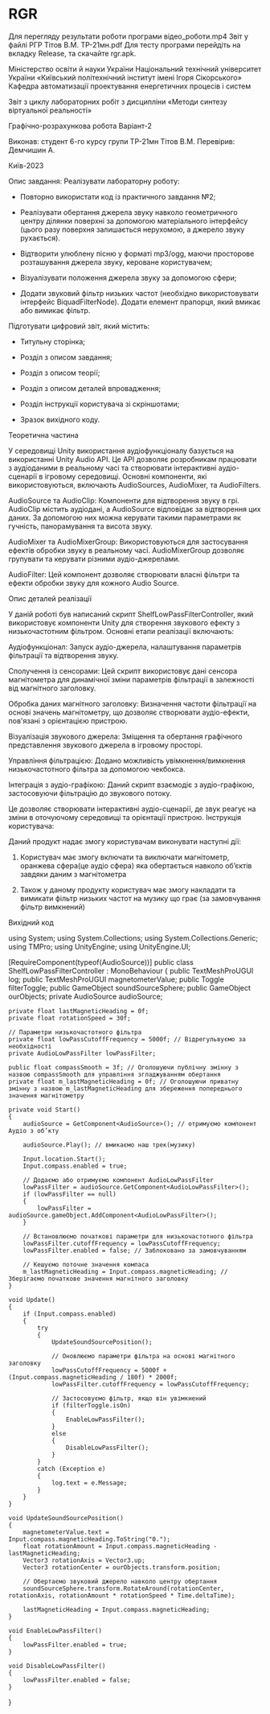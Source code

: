 # RGR

Для перегляду результати роботи програми відео_роботи.mp4
Звіт у файлі РГР Тітов В.М. ТР-21мн.pdf
Для тесту програми перейдіть на вкладку Release, та скачайте rgr.apk.


Міністерство освіти й науки України Національний технічний університет України «Київський політехнічний інститут імені Ігоря Сікорського» Кафедра автоматизації проектування енергетичних
процесів і систем




Звіт
з циклу лабораторних робіт з дисципліни
«Методи синтезу віртуальної реальності»



Графічно-розрахункова робота Варіант-2








Виконав:
студент 6-го курсу групи ТР-21мн 
 Тітов В.М.
Перевірив: Демчишин А.






Київ-2023
 
Опис завдання:
Реалізувати лабораторну роботу:


-	Повторно використати код із практичного завдання №2;


-	Реалізувати обертання джерела звуку навколо геометричного центру ділянки поверхні за допомогою матеріального інтерфейсу (цього разу поверхня залишається нерухомою, а джерело звуку рухається).

-	Відтворити улюблену пісню у форматі mp3/ogg, маючи просторове розташування джерела звуку, кероване користувачем;

-	Візуалізувати положення джерела звуку за допомогою сфери;


-	Додати звуковий фільтр низьких частот (необхідно використовувати інтерфейс BiquadFilterNode). Додати елемент прапорця, який вмикає або вимикає фільтр.


Підготувати цифровий звіт, який містить:
-	Титульну сторінка;

-	Розділ з описом завдання;

-	Розділ з описом теорії;

-	Розділ з описом деталей впровадження;

-	Розділ інструкції користувача зі скріншотами;

-	Зразок вихідного коду.
 
Теоретична частина


У середовищі Unity використання аудіофункціоналу базується на використанні Unity Audio API. Це API дозволяє розробникам працювати з аудіоданими в реальному часі та створювати інтерактивні аудіо-сценарії в ігровому середовищі. Основні компоненти, які використовуються, включають AudioSources, AudioMixer, та AudioFilters.

AudioSource та AudioClip: Компоненти для відтворення звуку в грі. AudioClip містить аудіодані, а AudioSource відповідає за відтворення цих даних. За допомогою них можна керувати такими параметрами як гучність, панорамування та висота звуку.

AudioMixer та AudioMixerGroup: Використовуються для застосування ефектів обробки звуку в реальному часі. AudioMixerGroup дозволяє групувати та керувати різними аудіо-джерелами.

AudioFilter: Цей компонент дозволяє створювати власні фільтри та ефекти обробки звуку для кожного Audio Source.













Опис деталей реалізації

У даній роботі був написаний скрипт ShelfLowPassFilterController, який використовує компоненти Unity для створення звукового ефекту з низькочастотним фільтром. Основні етапи реалізації включають:

Аудіофункціонал: Запуск аудіо-джерела, налаштування параметрів фільтрації та відтворення звуку.

Сполучення із сенсорами: Цей скрипт використовує дані сенсора магнітометра для динамічної зміни параметрів фільтрації в залежності від магнітного заголовку.

Обробка даних магнітного заголовку: Визначення частоти фільтрації на основі значень магнітометру, що дозволяє створювати аудіо-ефекти, пов'язані з орієнтацією пристрою.

Візуалізація звукового джерела: Зміщення та обертання графічного представлення звукового джерела в ігровому просторі.

Управління фільтрацією: Додано можливість увімкнення/вимкнення низькочастотного фільтра за допомогою чекбокса.

Інтеграція з аудіо-графікою: Даний скрипт взаємодіє з аудіо-графікою, застосовуючи фільтрацію до звукового потоку.

Це дозволяє створювати інтерактивні аудіо-сценарії, де звук реагує на зміни в оточуючому середовищі та орієнтації пристрою. 
Інструкція користувача:

Даний продукт надає змогу користувачам виконувати наступні
дії:
1.	Користувач має змогу включати та виключати магнітометр, оранжева сфера(це аудіо сфера) яка обертається навколо об’єктів завдяки даним з магнітометра




























2.	Також у даному продукту користувач має змогу накладати та вимикати фільтр низьких частот на музику що грає (за замовчування фільтр вимкнений)

 
Вихідний код

using System;
using System.Collections;
using System.Collections.Generic;
using TMPro;
using UnityEngine;
using UnityEngine.UI;

[RequireComponent(typeof(AudioSource))]
public class ShelfLowPassFilterController : MonoBehaviour
{
    public TextMeshProUGUI log;
    public TextMeshProUGUI magnetometerValue;
    public Toggle filterToggle;
    public GameObject soundSourceSphere;
    public GameObject ourObjects;
    private AudioSource audioSource;

    private float lastMagneticHeading = 0f;
    private float rotationSpeed = 30f;

    // Параметри низькочастотного фільтра
    private float lowPassCutoffFrequency = 5000f; // Відрегульвуємо за необхідності
    private AudioLowPassFilter lowPassFilter;

    public float compassSmooth = 3f; // Оголошуючи публічну змінну з назвою compassSmooth для управління згладжуванням обертання
    private float m_lastMagneticHeading = 0f; // Оголошуючи приватну змінну з назвою m_lastMagneticHeading для збереження попереднього значення магнітометру

    private void Start()
    {
        audioSource = GetComponent<AudioSource>(); // отримуємо компонент Аудіо з об’кту

        audioSource.Play(); // вмикаємо наш трек(музику)

        Input.location.Start();
        Input.compass.enabled = true;

        // Додаємо або отримуємо компонент AudioLowPassFilter
        lowPassFilter = audioSource.GetComponent<AudioLowPassFilter>();
        if (lowPassFilter == null)
        {
            lowPassFilter = audioSource.gameObject.AddComponent<AudioLowPassFilter>();
        }

        // Встановлюємо початкові параметри для низькочастотного фільтра
        lowPassFilter.cutoffFrequency = lowPassCutoffFrequency;
        lowPassFilter.enabled = false; // Заблоковано за замовчуванням

        // Кешуємо поточне значення компаса
        m_lastMagneticHeading = Input.compass.magneticHeading; // Зберігаємо початкове значення магнітного заголовку
    }

    void Update()
    {
        if (Input.compass.enabled)
        {
            try
            {
                UpdateSoundSourcePosition();

                // Оновлюємо параметри фільтра на основі магнітного заголовку
                lowPassCutoffFrequency = 5000f + (Input.compass.magneticHeading / 180f) * 2000f;
                lowPassFilter.cutoffFrequency = lowPassCutoffFrequency;

                // Застосовуємо фільтр, якщо він увімкнений
                if (filterToggle.isOn)
                {
                    EnableLowPassFilter();
                }
                else
                {
                    DisableLowPassFilter();
                }
            }
            catch (Exception e)
            {
                log.text = e.Message;
            }
        }
    }

    void UpdateSoundSourcePosition()
    {
        magnetometerValue.text = Input.compass.magneticHeading.ToString("0.");
        float rotationAmount = Input.compass.magneticHeading - lastMagneticHeading;
        Vector3 rotationAxis = Vector3.up;
        Vector3 rotationCenter = ourObjects.transform.position;

        // Обертаємо звуковий джерело навколо центру обертання
        soundSourceSphere.transform.RotateAround(rotationCenter, rotationAxis, rotationAmount * rotationSpeed * Time.deltaTime);

        lastMagneticHeading = Input.compass.magneticHeading;
    }

    void EnableLowPassFilter()
    {
        lowPassFilter.enabled = true;
    }

    void DisableLowPassFilter()
    {
        lowPassFilter.enabled = false;
    }
}

